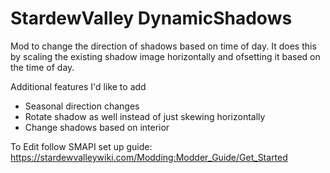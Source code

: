 # StardewValley DynamicShadows
 Mod to change the direction of shadows based on time of day. It does this by scaling the existing shadow image horizontally and ofsetting it based on the time of day.
 
 Additional features I'd like to add
 - Seasonal direction changes
 - Rotate shadow as well instead of just skewing horizontally
 - Change shadows based on interior
 
 To Edit follow SMAPI set up guide: https://stardewvalleywiki.com/Modding:Modder_Guide/Get_Started
